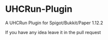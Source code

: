 # UHCRun-Plugin
A UHCRun Plugin for Spigot/Bukkit/Paper 1.12.2

If you have any idea leave it in the pull request